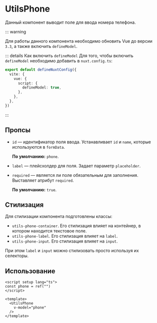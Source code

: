 # UtilsPhone

Данный компонент выводит поле для ввода номера телефона.

::: warning

Для работы данного компонента необходимо обновить Vue до версии `3.3`, а также включить `defineModel`.

::: details Как включить `defineModel`
Для того, чтобы включить `defineModel` необходимо добавить в `nuxt.config.ts`:

```ts
export default defineNuxtConfig({
  vite: {
    vue: {
      script: {
        defineModel: true,
      },
    },
  },
})
```

:::

## Пропсы

- `id` — идентификатор поля ввода. Устанавливает `id` и `name`, которые используются в `formData`.

  **По умолчанию:** `phone`.

- `label` — плейсхолдер для поля. Задает параметр `placeholder`.

- `required` — является ли поле обязательным для заполнения. Выставляет атрибут `required`.

  **По умолчанию:** `true`.

## Стилизация

Для стилизации компонента подготовлены классы:

- `utils-phone-container`. Его стилизация влияет на контейнер, в котором находится текстовое поле.
- `utils-phone-label`. Его стилизация влияет на `label`.
- `utils-phone-input`. Его стилизация влияет на `input`.

При этом `label` и `input` можно стилизовать просто используя их селекторы.

## Использование

```vue
<script setup lang="ts">
const phone = ref("")
</script>

<template>
  <UtilsPhone
    v-model="phone"
  />
</template>
```
